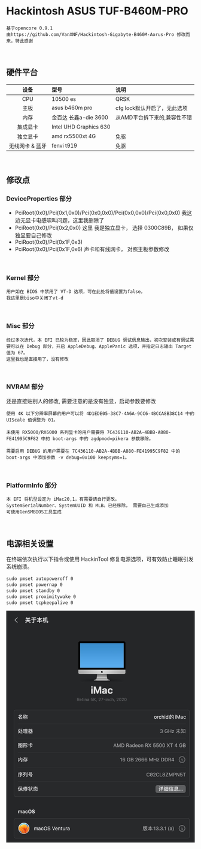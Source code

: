 # Hackintosh ASUS TUF-B460M-PRO
```
基于opencore 0.9.1
由https://github.com/VanXNF/Hackintosh-Gigabyte-B460M-Aorus-Pro 修改而来，特此感谢
```

&ensp;

## 硬件平台
| 设备 | 型号 | 说明 |
|:---:|:---| :--- |
| CPU | 10500 es | QRSK |
| 主板 | asus b460m pro | cfg lock默认开启了，无此选项 |
| 内存 | 金百达 长鑫a-die 3600 | 从AMD平台拆下来的,兼容性不错 |
| 集成显卡 | Intel UHD Graphics 630 | |
| 独立显卡 | amd rx5500xt 4G | 免驱 |
| 无线网卡 & 蓝牙 | fenvi t919 | 免驱 |

&ensp;
## 修改点
### DeviceProperties 部分
* PciRoot(0x0)/Pci(0x1,0x0)/Pci(0x0,0x0)/Pci(0x0,0x0)/Pci(0x0,0x0)
我这边无显卡电感啸叫问题，这里我删除了
* PciRoot(0x0)/Pci(0x2,0x0)
这里 我是独立显卡， 选择 0300C89B， 如果仅独显要自己修改
* PciRoot(0x0)/Pci(0x1F,0x3)
* PciRoot(0x0)/Pci(0x1F,0x6)
声卡和有线网卡， 对照主板参数修改

&ensp;

### Kernel 部分
```
用户如在 BIOS 中禁用了 VT-D 选项，可在此处将值设置为false。
我这里是biso中关闭了vt-d
```

&ensp;

### Misc 部分
```
经过多次迭代，本 EFI 已较为稳定，因此取消了 DEBUG 调试信息输出，初次安装或有调试需要可以在 Debug 部分，开启 AppleDebug、ApplePanic 选项，并指定日志输出 Target 值为 67。
这里我也是直接用了，没有修改
```

&ensp;
### NVRAM 部分
还是直接贴别人的修改, 需要注意的是没有独显，启动参数要修改
```
使用 4K 以下分辨率屏幕的用户可以将 4D1EDE05-38C7-4A6A-9CC6-4BCCA8B38C14 中的 UIScale 值调整为 01。

未使用 RX5000/RX6000 系列显卡的用户需要将 7C436110-AB2A-4BBB-A880-FE41995C9F82 中的 boot-args 中的 agdpmod=pikera 参数移除。

需要启用 DEBUG 的用户需要在 7C436110-AB2A-4BBB-A880-FE41995C9F82 中的 boot-args 中添加参数 -v debug=0x100 keepsyms=1。
```

&ensp;
### PlatformInfo 部分
```
本 EFI 将机型设定为 iMac20,1，有需要请自行更改。
SystemSerialNumber、SystemUUID 和 MLB。已经移除， 需要自己生成添加
可使用GenSMBIOS工具生成
```

&ensp;

## 电源相关设置
在终端依次执行以下指令或使用 HackinTool 修复电源选项，可有效防止睡眠引发系统崩溃。
```
sudo pmset autopoweroff 0
sudo pmset powernap 0
sudo pmset standby 0
sudo pmset proximitywake 0
sudo pmset tcpkeepalive 0
```
![imnage](https://github.com/stroll-z/Hackintosh-ASUS-TUF-B460M-PRO/blob/main/2023-05-11%2000.04.29.jpg)

